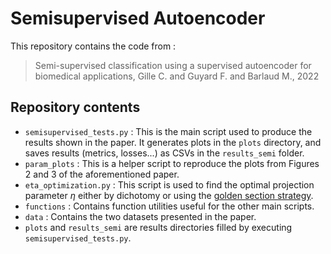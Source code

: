 # Semisupervised Autoencoder

This repository contains the code from :

> Semi-supervised classification using a supervised autoencoder for biomedical applications, Gille C. and Guyard F. and Barlaud M., 2022

## Repository contents

 - `semisupervised_tests.py` : This is the main script used to produce the results shown in the paper. It generates plots in the `plots` directory, and saves results (metrics, losses...) as CSVs in the `results_semi` folder.
 - `param_plots` : This is a helper script to reproduce the plots from Figures 2 and 3 of the aforementioned paper.
 - `eta_optimization.py` : This script is used to find the optimal projection parameter $\eta$ either by dichotomy or using the [golden section strategy](https://en.wikipedia.org/wiki/Golden-section_search).
 - `functions` : Contains function utilities useful for the other main scripts.
 - `data` : Contains the two datasets presented in the paper.
 - `plots` and `results_semi` are results directories filled by executing `semisupervised_tests.py`.
